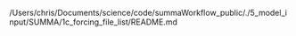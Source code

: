 /Users/chris/Documents/science/code/summaWorkflow_public/./5_model_input/SUMMA/1c_forcing_file_list/README.md